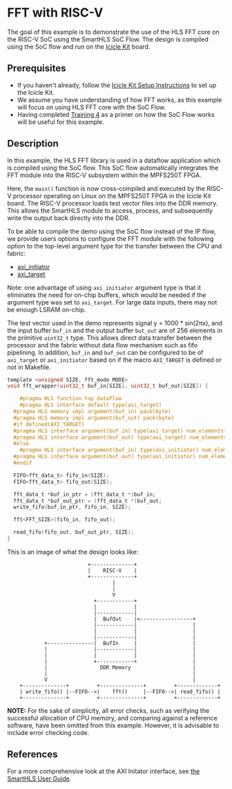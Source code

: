 # FFT with RISC-V

The goal of this example is to demonstrate the use of the HLS FFT core on the RISC-V SoC using the SmartHLS SoC Flow. 
The design is compiled using the SoC flow and run on the [Icicle Kit](https://www.microchip.com/en-us/development-tool/mpfs-icicle-kit-es) board.

## Prerequisites
- If you haven't already, follow the [Icicle Kit Setup Instructions](https://onlinedocs.microchip.com/v2/keyword-lookup?keyword=hls_iciclekit&redirect=true&version=latest) to set up the Icicle Kit.
- We assume you have understanding of how FFT works, as this example will focus on using HLS FFT core with the SoC Flow.
- Having completed [Training 4](../Training4) as a primer on how the SoC Flow works will be useful for this example.

## Description

In this example, the HLS FFT library is used in a dataflow application which is compiled using the SoC flow.
This SoC flow automatically integrates the FFT module into the RISC-V subsystem within the MPFS250T FPGA.

Here, the `main()` function is now cross-compiled and executed by the RISC-V processor operating on Linux on the MPFS250T FPGA in the Icicle Kit board.
The RISC-V processor loads test vector files into the DDR memory. 
This allows the SmartHLS module to access, process, and subsequently write the output back directly into the DDR.

To be able to compile the demo using the SoC flow instead of the IP flow, we provide users options to configure the FFT module with the following option to the top-level argument type 
for the transfer between the CPU and fabric:
* [axi_initiator](https://onlinedocs.microchip.com/v2/keyword-lookup?keyword=hls_axi4_initiator&redirect=true&version=latest)
* [axi_target](https://onlinedocs.microchip.com/v2/keyword-lookup?keyword=hls_axi4_target&redirect=true&version=latest)

Note: one advantage of using `axi_initiator` argument type is that it eliminates the need for on-chip buffers, which would be needed if the argument type was set to `axi_target`.  For large data inputs, there may not be enough LSRAM on-chip.


The test vector used in the demo represents signal y = 1000 * sin(2πx), and the input buffer `buf_in` and the output buffer `but_out` are of 256 elements in the primitive `uint32_t` type. This allows direct data transfer between the processor and the fabric without data flow 
mechanism such as fifo pipelining. In addition, `buf_in` and `buf_out` can be configured to be of `axi_target` or `axi_initiator` based on if the macro `AXI_TARGET` is defined or not in Makefile. 

```C
template <unsigned SIZE, fft_mode MODE> 
void fft_wrapper(uint32_t buf_in[SIZE], uint32_t buf_out[SIZE]) {

	#pragma HLS function top dataflow
	#pragma HLS interface default type(axi_target)
  #pragma HLS memory impl argument(buf_in) pack(byte)
  #pragma HLS memory impl argument(buf_out) pack(byte)
  #if defined(AXI_TARGET)
  #pragma HLS interface argument(buf_in) type(axi_target) num_elements(SIZE) dma(true)
  #pragma HLS interface argument(buf_out) type(axi_target) num_elements(SIZE) dma(true)
  #else
	#pragma HLS interface argument(buf_in) type(axi_initiator) num_elements(SIZE) max_burst_len(SIZE)
  #pragma HLS interface argument(buf_out) type(axi_initiator) num_elements(SIZE) max_burst_len(SIZE)
  #endif

  FIFO<fft_data_t> fifo_in(SIZE);
  FIFO<fft_data_t> fifo_out(SIZE);

  fft_data_t *buf_in_ptr = (fft_data_t *)buf_in;
  fft_data_t *buf_out_ptr = (fft_data_t *)buf_out;
  write_fifo(buf_in_ptr, fifo_in, SIZE);

  fft<FFT_SIZE>(fifo_in, fifo_out);

  read_fifo(fifo_out, buf_out_ptr, SIZE);
}
```

This is an image of what the design looks like:

```
                          +--------------+
                          |    RISC-V    |
                          +--------------+
                                  |
                                  |
                                  V
                            +------------+
                            |            |
                            |------------|
                            |  BufOut    |<-----------------+
                            |------------|                  |
                            |            |                  |
                            |------------|                  |
            +---------------|  BufIn     |                  |
            |               |------------|                  |
            |               |            |                  |
            |               +------------+                  |
            |                 DDR Memory                    |
            |                                               |
            V                                               |
    +--------------+         +--------------+         +-------------+
    | write_fifo() |--FIFO-->|    fft()     |--FIFO-->| read_fifo() |
    +--------------+         +--------------+         +-------------+

```



**NOTE:** For the sake of simplicity, all error checks, such as verifying the successful allocation of CPU memory, and comparing against a reference software,
have been omitted from this example. However, it is advisable to include error checking code.

## References

For a more comprehensive look at the AXI Initator interface, see [the SmartHLS User Guide](https://onlinedocs.microchip.com/v2/keyword-lookup?keyword=hls_axi4_initiator&redirect=true&version=latest).

